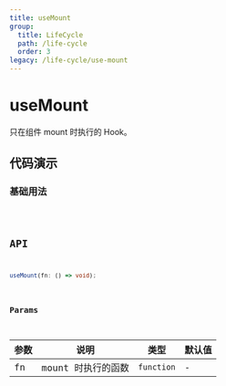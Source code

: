 ```yaml
---
title: useMount
group:
  title: LifeCycle
  path: /life-cycle
  order: 3
legacy: /life-cycle/use-mount
---
```


# useMount

只在组件 mount 时执行的 Hook。

## 代码演示

### 基础用法

<code src="./demos/Demo1.tsx" />

## API

```typescript
useMount(fn: () => void);
```

### Params

| 参数 | 说明               | 类型       | 默认值 |
| ---- | ------------------ | ---------- | ------ |
| fn   | mount 时执行的函数 | `function` | -      |
